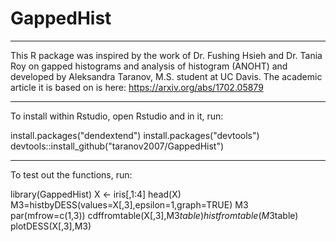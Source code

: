 # GappedHist
_______________________________________________
This R package was inspired by the work of Dr. Fushing Hsieh and Dr. Tania Roy on gapped histograms and analysis of histogram (ANOHT)
and developed by Aleksandra Taranov, M.S. student at UC Davis. The academic article it is based on is here: https://arxiv.org/abs/1702.05879
_______________________________________________
To install within Rstudio, open Rstudio and in it, run:

install.packages("dendextend")
install.packages("devtools")
devtools::install_github("taranov2007/GappedHist")
_______________________________________________
To test out the functions, run:

library(GappedHist)
X <- iris[,1:4]
head(X)
M3=histbyDESS(values=X[,3],epsilon=1,graph=TRUE)
M3
par(mfrow=c(1,3))
cdffromtable(X[,3],M3$table)
histfromtable(M3$table)
plotDESS(X[,3],M3)
